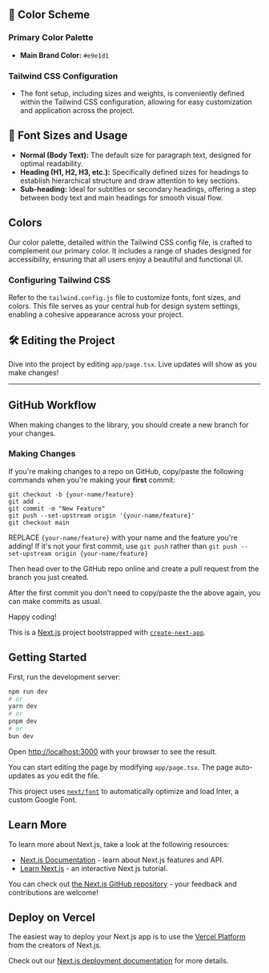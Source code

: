 ## 🎨 Color Scheme

### Primary Color Palette

- **Main Brand Color:** `#e9e1d1`


### Tailwind CSS Configuration

- The font setup, including sizes and weights, is conveniently defined within the Tailwind CSS configuration, allowing for easy customization and application across the project.

## 📏 Font Sizes and Usage

- **Normal (Body Text):** The default size for paragraph text, designed for optimal readability.
- **Heading (H1, H2, H3, etc.):** Specifically defined sizes for headings to establish hierarchical structure and draw attention to key sections.
- **Sub-heading:** Ideal for subtitles or secondary headings, offering a step between body text and main headings for smooth visual flow.

## Colors

Our color palette, detailed within the Tailwind CSS config file, is crafted to complement our primary color. It includes a range of shades designed for accessibility, ensuring that all users enjoy a beautiful and functional UI.

### Configuring Tailwind CSS

Refer to the `tailwind.config.js` file to customize fonts, font sizes, and colors. This file serves as your central hub for design system settings, enabling a cohesive appearance across your project.

## 🛠 Editing the Project

Dive into the project by editing `app/page.tsx`. Live updates will show as you make changes!

---

## GitHub Workflow

When making changes to the library, you should create a new branch for your changes.

### Making Changes

If you're making changes to a repo on GitHub, copy/paste the following commands when you're making your **first** commit:

```
git checkout -b {your-name/feature}
git add .
git commit -m "New Feature"
git push --set-upstream origin '{your-name/feature}'
git checkout main
```

REPLACE `{your-name/feature}` with your name and the feature you're adding! If it's not your first commit, use `git push` rather than `git push --set-upstream origin {your-name/feature}`

Then head over to the GitHub repo online and create a pull request from the branch you just created.

After the first commit you don't need to copy/paste the the above again, you can make commits as usual.


Happy coding!


This is a [Next.js](https://nextjs.org/) project bootstrapped with [`create-next-app`](https://github.com/vercel/next.js/tree/canary/packages/create-next-app).

## Getting Started

First, run the development server:

```bash
npm run dev
# or
yarn dev
# or
pnpm dev
# or
bun dev
```

Open [http://localhost:3000](http://localhost:3000) with your browser to see the result.

You can start editing the page by modifying `app/page.tsx`. The page auto-updates as you edit the file.

This project uses [`next/font`](https://nextjs.org/docs/basic-features/font-optimization) to automatically optimize and load Inter, a custom Google Font.

## Learn More

To learn more about Next.js, take a look at the following resources:

- [Next.js Documentation](https://nextjs.org/docs) - learn about Next.js features and API.
- [Learn Next.js](https://nextjs.org/learn) - an interactive Next.js tutorial.

You can check out [the Next.js GitHub repository](https://github.com/vercel/next.js/) - your feedback and contributions are welcome!

## Deploy on Vercel

The easiest way to deploy your Next.js app is to use the [Vercel Platform](https://vercel.com/new?utm_medium=default-template&filter=next.js&utm_source=create-next-app&utm_campaign=create-next-app-readme) from the creators of Next.js.

Check out our [Next.js deployment documentation](https://nextjs.org/docs/deployment) for more details.
